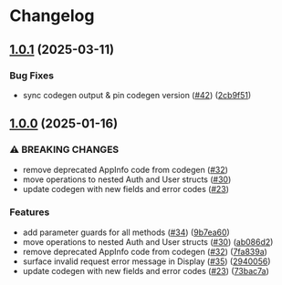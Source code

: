 # Changelog

## [1.0.1](https://github.com/passageidentity/passage-flex-rust/compare/v1.0.0...v1.0.1) (2025-03-11)


### Bug Fixes

* sync codegen output & pin codegen version ([#42](https://github.com/passageidentity/passage-flex-rust/issues/42)) ([2cb9f51](https://github.com/passageidentity/passage-flex-rust/commit/2cb9f512ae52f02e4b3b8f8e4c8c52f7b0ee178f))

## [1.0.0](https://github.com/passageidentity/passage-flex-rust/compare/v0.1.3...v1.0.0) (2025-01-16)


### ⚠ BREAKING CHANGES

* remove deprecated AppInfo code from codegen ([#32](https://github.com/passageidentity/passage-flex-rust/issues/32))
* move operations to nested Auth and User structs ([#30](https://github.com/passageidentity/passage-flex-rust/issues/30))
* update codegen with new fields and error codes ([#23](https://github.com/passageidentity/passage-flex-rust/issues/23))

### Features

* add parameter guards for all methods ([#34](https://github.com/passageidentity/passage-flex-rust/issues/34)) ([9b7ea60](https://github.com/passageidentity/passage-flex-rust/commit/9b7ea607f24baa1b4bbe941b52ccbe87f15de7e0))
* move operations to nested Auth and User structs ([#30](https://github.com/passageidentity/passage-flex-rust/issues/30)) ([ab086d2](https://github.com/passageidentity/passage-flex-rust/commit/ab086d2291b11137b8d8a326ea909ee4f369c525))
* remove deprecated AppInfo code from codegen ([#32](https://github.com/passageidentity/passage-flex-rust/issues/32)) ([7fa839a](https://github.com/passageidentity/passage-flex-rust/commit/7fa839a527d41dd66cc01759d45163fab270138e))
* surface invalid request error message in Display ([#35](https://github.com/passageidentity/passage-flex-rust/issues/35)) ([2940056](https://github.com/passageidentity/passage-flex-rust/commit/2940056845a6ac0a52da5fc81edf1b5023cb4ad6))
* update codegen with new fields and error codes ([#23](https://github.com/passageidentity/passage-flex-rust/issues/23)) ([73bac7a](https://github.com/passageidentity/passage-flex-rust/commit/73bac7a91656b270fac2bb0c118aa2f885324e05))
